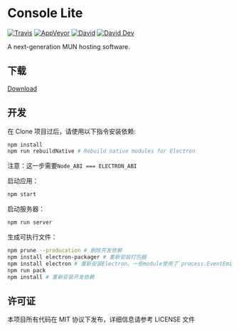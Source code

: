 # Console Lite

[![Travis](https://img.shields.io/travis/CircuitCoder/Console-Lite.svg?style=flat-square)](https://travis-ci.org/CircuitCoder/Console-Lite)
[![AppVeyor](https://img.shields.io/appveyor/ci/CircuitCoder/console-lite.svg?style=flat-square)](https://ci.appveyor.com/project/CircuitCoder/console-lite)
[![David](https://img.shields.io/david/CircuitCoder/Console-Lite.svg?style=flat-square)](https://david-dm.org/CircuitCoder/Console-Lite)
[![David Dev](https://img.shields.io/david/dev/CircuitCoder/Console-Lite.svg?style=flat-square)](https://david-dm.org/CircuitCoder/Console-Lite)

A next-generation MUN hosting software.

## 下载
[Download](https://jiejiss.xyz/cle)

## 开发
在 Clone 项目过后，请使用以下指令安装依赖:

```bash
npm install
npm run rebuildNative # Rebuild native modules for Electron
```

注意：这一步需要`Node_ABI === ELECTRON_ABI`

启动应用：

```bash
npm start
```

启动服务器：

```bash
npm run server 
```

生成可执行文件：

```bash
npm prune --producation # 删除开发依赖
npm install electron-packager # 重新安装打包器
npm install electron # 重新安装Electron。一些module使用了`process.EventEmitter [deprecated]`，因此可能需要手动修改。
npm run pack
npm install # 重新安装开发依赖
```

## 许可证

本项目所有代码在 MIT 协议下发布，详细信息请参考 LICENSE 文件
